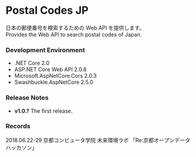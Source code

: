 # Postal Codes JP
日本の郵便番号を検索するための Web API を提供します。  
Provides the Web API to search postal codes of Japan.

### Development Environment
- .NET Core 2.0
- ASP.NET Core Web API 2.0.8
- Microsoft.AspNetCore.Cors 2.0.3
- Swashbuckle.AspNetCore 2.5.0

### Release Notes
- **v1.0.?** The first release.

### Records
2018.06.22-29 京都コンピュータ学院 未来環境ラボ 「Re:京都オープンデータハッカソン」

